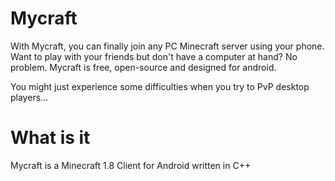 # Mycraft

With Mycraft, you can finally join any PC Minecraft server using your phone. Want to play with your friends but don't have a computer at hand? No problem. Mycraft is free, open-source and designed for android.

You might just experience some difficulties when you try to PvP desktop players...

# What is it 
Mycraft is a Minecraft 1.8 Client for Android written in C++

